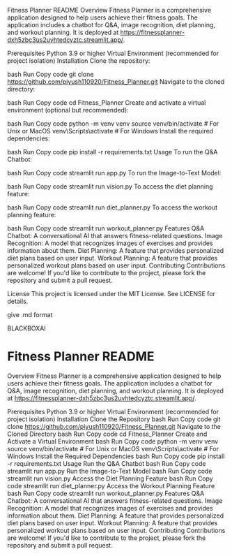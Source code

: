 Fitness Planner README
Overview
Fitness Planner is a comprehensive application designed to help users achieve their fitness goals. The application includes a chatbot for Q&A, image recognition, diet planning, and workout planning. It is deployed at https://fitnessplanner-dxh5zbc3us2uvhtedcyztc.streamlit.app/.

Prerequisites
Python 3.9 or higher
Virtual Environment (recommended for project isolation)
Installation
Clone the repository:

bash
Run
Copy code
git clone https://github.com/piyush110920/Fitness_Planner.git
Navigate to the cloned directory:

bash
Run
Copy code
cd Fitness_Planner
Create and activate a virtual environment (optional but recommended):

bash
Run
Copy code
python -m venv venv
source venv/bin/activate  # For Unix or MacOS
venv\Scripts\activate  # For Windows
Install the required dependencies:

bash
Run
Copy code
pip install -r requirements.txt
Usage
To run the Q&A Chatbot:

bash
Run
Copy code
streamlit run app.py
To run the Image-to-Text Model:

bash
Run
Copy code
streamlit run vision.py
To access the diet planning feature:

bash
Run
Copy code
streamlit run diet_planner.py
To access the workout planning feature:

bash
Run
Copy code
streamlit run workout_planner.py
Features
Q&A Chatbot: A conversational AI that answers fitness-related questions.
Image Recognition: A model that recognizes images of exercises and provides information about them.
Diet Planning: A feature that provides personalized diet plans based on user input.
Workout Planning: A feature that provides personalized workout plans based on user input.
Contributing
Contributions are welcome! If you'd like to contribute to the project, please fork the repository and submit a pull request.

License
This project is licensed under the MIT License. See LICENSE for details.


give .md format


BLACKBOXAI

Fitness Planner README
==========================

Overview
Fitness Planner is a comprehensive application designed to help users achieve their fitness goals. The application includes a chatbot for Q&A, image recognition, diet planning, and workout planning. It is deployed at https://fitnessplanner-dxh5zbc3us2uvhtedcyztc.streamlit.app/.

Prerequisites
Python 3.9 or higher
Virtual Environment (recommended for project isolation)
Installation
Clone the Repository
bash
Run
Copy code
git clone https://github.com/piyush110920/Fitness_Planner.git
Navigate to the Cloned Directory
bash
Run
Copy code
cd Fitness_Planner
Create and Activate a Virtual Environment
bash
Run
Copy code
python -m venv venv
source venv/bin/activate  # For Unix or MacOS
venv\Scripts\activate  # For Windows
Install the Required Dependencies
bash
Run
Copy code
pip install -r requirements.txt
Usage
Run the Q&A Chatbot
bash
Run
Copy code
streamlit run app.py
Run the Image-to-Text Model
bash
Run
Copy code
streamlit run vision.py
Access the Diet Planning Feature
bash
Run
Copy code
streamlit run diet_planner.py
Access the Workout Planning Feature
bash
Run
Copy code
streamlit run workout_planner.py
Features
Q&A Chatbot: A conversational AI that answers fitness-related questions.
Image Recognition: A model that recognizes images of exercises and provides information about them.
Diet Planning: A feature that provides personalized diet plans based on user input.
Workout Planning: A feature that provides personalized workout plans based on user input.
Contributing
Contributions are welcome! If you'd like to contribute to the project, please fork the repository and submit a pull request.

